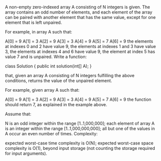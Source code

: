 A non-empty zero-indexed array A consisting of N integers is given. The array contains an odd number of elements, and each element of the array can be paired with another element that has the same value, except for one element that is left unpaired.

For example, in array A such that:

A[0] = 9 A[1] = 3 A[2] = 9 A[3] = 3 A[4] = 9 A[5] = 7 A[6] = 9 the elements at indexes 0 and 2 have value 9, the elements at indexes 1 and 3 have value 3, the elements at indexes 4 and 6 have value 9, the element at index 5 has value 7 and is unpaired. Write a function:

class Solution { public int solution(int[] A); }

that, given an array A consisting of N integers fulfilling the above conditions, returns the value of the unpaired element.

For example, given array A such that:

A[0] = 9 A[1] = 3 A[2] = 9 A[3] = 3 A[4] = 9 A[5] = 7 A[6] = 9 the function should return 7, as explained in the example above.

Assume that:

N is an odd integer within the range [1..1,000,000]; each element of array A is an integer within the range [1..1,000,000,000]; all but one of the values in A occur an even number of times. Complexity:

expected worst-case time complexity is O(N); expected worst-case space complexity is O(1), beyond input storage (not counting the storage required for input arguments).